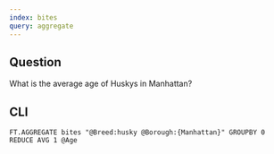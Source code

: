 ```yaml
---
index: bites
query: aggregate
---
```


## Question

What is the average age of Huskys in Manhattan?

## CLI

```
FT.AGGREGATE bites "@Breed:husky @Borough:{Manhattan}" GROUPBY 0 REDUCE AVG 1 @Age
```